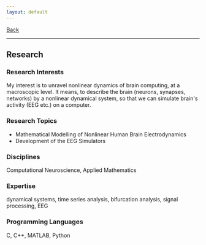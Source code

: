 ```yaml
---
layout: default
---
```


[Back](/index.md)
* * *

## Research
### Research Interests
My interest is to unravel nonlinear dynamics of brain computing, at a macroscopic level. It means, to describe the brain (neurons, synapses, networks) by a nonlinear dynamical system, so that we can simulate brain's activity (EEG etc.) on a computer.

### Research Topics
- Mathematical Modelling of Nonlinear Human Brain Electrodynamics
- Development of the EEG Simulators

### Disciplines
Computational Neuroscience, Applied Mathematics

### Expertise
dynamical systems, time series analysis, bifurcation analysis, signal processing, EEG

### Programming Languages
C, C++, MATLAB, Python
